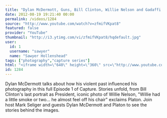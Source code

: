 ```yaml
---
title: "Dylan McDermott, Guns, Bill Clinton, Willie Nelson and Gadaffi - CAPTURE Episode 1"
date: 2012-08-19 19:21:40 00:00
permalink: /videos/1284
source: "http://www.youtube.com/watch?v=zfmifVKpat8"
featured: false
provider: "YouTube"
thumbnail: "http://i3.ytimg.com/vi/zfmifVKpat8/hqdefault.jpg"
user:
  id: 1
  username: "sawyer"
  name: "Sawyer Hollenshead"
tags: ["photography","capture series"]
html: "<iframe width=\"640\" height=\"360\" src=\"http://www.youtube.com/embed/zfmifVKpat8?wmode=transparent&fs=1&feature=oembed\" frameborder=\"0\" allowfullscreen></iframe>"
id: 1284
---
```


Dylan McDermott talks about how his violent past influenced his photography in this full Episode 1 of Capture. Stories unfold, from Bill Clinton's last portrait as President, iconic photo of Willie Nelson, "Willie had a little smoke or two... he almost feel off his chair" exclaims Platon. Join host Mark Seliger and guests Dylan McDermott and Platon to see the stories behind the images.